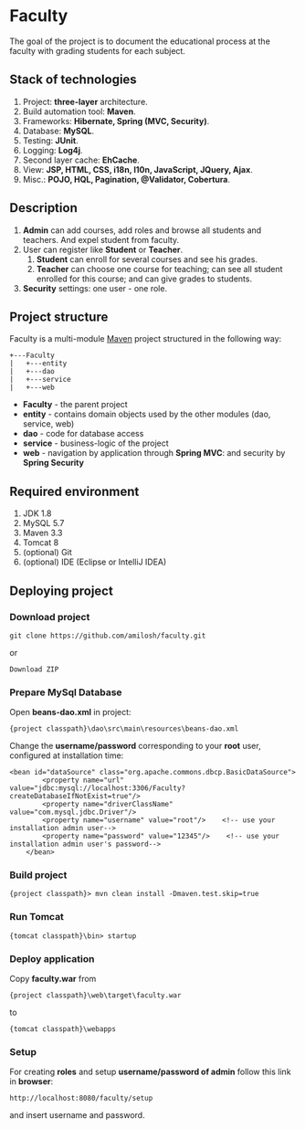 # Faculty
The goal of the project is to document the educational process at the faculty with grading students for each subject.

## Stack of technologies
1. Project: **three-layer** architecture.
2. Build automation tool: **Maven**.
3. Frameworks: **Hibernate, Spring (MVC, Security)**.
4. Database: **MySQL**.
5. Testing: **JUnit**.
6. Logging: **Log4j**.
7. Second layer cache: **EhCache**.
8. View: **JSP, HTML, CSS, i18n, l10n, JavaScript, JQuery, Ajax**.
9. Misc.: **POJO, HQL, Pagination, @Validator, Cobertura**.

## Description
1. **Admin** can add courses, add roles and browse all students and teachers. And expel student from faculty.
2. User can register like **Student** or **Teacher**.
    1. **Student** can enroll for several courses and see his grades.
    2. **Teacher** can choose one course for teaching; can see all student enrolled for this course; and can give grades to students.
3. **Security** settings: one user - one role.

## Project structure
Faculty is a multi-module  [Maven](http://maven.apache.org/download.cgi) project structured in the following way:
```
+---Faculty
|   +---entity
|   +---dao
|   +---service
|   +---web
```
* **Faculty** - the parent project
* **entity** - contains domain objects used by the other modules (dao, service, web)
* **dao** - code for database access
* **service** - business-logic of the project
* **web** - navigation by application through **Spring MVC**: and security by **Spring Security**

## Required environment
1. JDK 1.8
2. MySQL 5.7
3. Maven 3.3
4. Tomcat 8
5. (optional) Git
6. (optional) IDE (Eclipse or IntelliJ IDEA)

## Deploying project
### Download project
```
git clone https://github.com/amilosh/faculty.git
```
or
```
Download ZIP
```
### Prepare MySql Database
Open **beans-dao.xml** in project:
```
{project classpath}\dao\src\main\resources\beans-dao.xml
```
Change the **username/password** corresponding to your **root** user, configured at installation time:
```
<bean id="dataSource" class="org.apache.commons.dbcp.BasicDataSource">
        <property name="url" value="jdbc:mysql://localhost:3306/Faculty?createDatabaseIfNotExist=true"/>
        <property name="driverClassName" value="com.mysql.jdbc.Driver"/>
        <property name="username" value="root"/>    <!-- use your installation admin user-->
        <property name="password" value="12345"/>    <!-- use your installation admin user's password-->
    </bean>
```
### Build project
```
{project classpath}> mvn clean install -Dmaven.test.skip=true
```
### Run Tomcat
```
{tomcat classpath}\bin> startup
```
### Deploy application
Copy **faculty.war** from
```
{project classpath}\web\target\faculty.war
```
to
```
{tomcat classpath}\webapps
```
### Setup
For creating **roles** and setup **username/password of admin** follow this link in **browser**:
```
http://localhost:8080/faculty/setup
```
and insert username and password.
